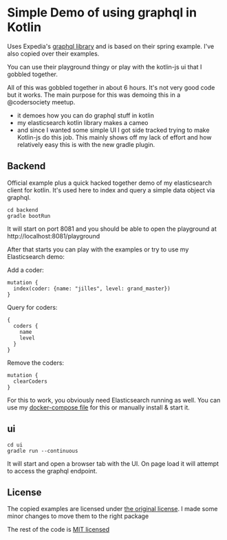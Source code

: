 # Simple Demo of using graphql in Kotlin 

Uses Expedia's [graphql library](https://github.com/ExpediaGroup/graphql-kotlin) and is based on their spring example. I've also copied over their examples.

You can use their playground thingy or play with the kotlin-js ui that I gobbled together.

All of this was gobbled together in about 6 hours. It's not very good code but it works. The main purpose for this was demoing this in a @codersociety meetup.

- it demoes how you can do graphql stuff in kotlin
- my elasticsearch kotlin library makes a cameo
- and since I wanted some simple UI I got side tracked trying to make Kotlin-js do this job. This mainly shows off my lack of effort and how relatively easy this is with the new gradle plugin.

## Backend

Official example plus a quick hacked together demo of my elasticsearch client for kotlin. It's used here to index and query a simple data object via graphql.

```
cd backend
gradle bootRun
```

It will start on port 8081 and you should be able to open the playground at http://localhost:8081/playground

After that starts you can play with the examples or try to use my Elasticsearch demo:

Add a coder:

```
mutation {
  index(coder: {name: "jilles", level: grand_master})
}
```

Query for coders:
```
{
  coders {
    name
    level
  }
}
```

Remove the coders:

```
mutation {
  clearCoders
}
```

For this to work, you obviously need Elasticsearch running as well. You can use my [docker-compose file](https://github.com/jillesvangurp/es-kotlin-wrapper-client/tree/master/es_kibana) for this or manually install & start it.

## ui

```
cd ui
gradle run --continuous
```

It will start and open a browser tab with the UI. On page load it will attempt to access the graphql endpoint.

## License

The copied examples are licensed under [the original license](https://github.com/ExpediaGroup/graphql-kotlin/blob/master/LICENSE). 
I made some minor changes to move them to the right package

The rest of the code is [MIT licensed](LICENSE)